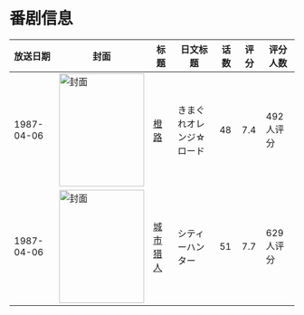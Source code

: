 # 番剧信息

|放送日期|封面|标题|日文标题|话数|评分|评分人数|
|---|---|---|---|---|---|---|
|1987-04-06|<img src="https://lain.bgm.tv/pic/cover/c/71/e0/2042_Ujauz.jpg" alt="封面" style="width:150px;height:200px;object-fit:cover;">|[橙路](https://bangumi.tv/subject/2042)|きまぐれオレンジ☆ロード|48|7.4|492人评分|
|1987-04-06|<img src="https://lain.bgm.tv/pic/cover/c/5d/fd/10391_yB7VR.jpg" alt="封面" style="width:150px;height:200px;object-fit:cover;">|[城市猎人](https://bangumi.tv/subject/10391)|シティーハンター|51|7.7|629人评分|
